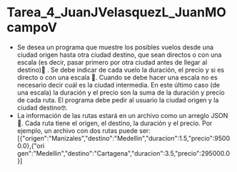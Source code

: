 # Tarea_4_JuanJVelasquezL_JuanMOcampoV

<ul>
        <li>
            <div>
                Se desea un programa que muestre los posibles vuelos desde una ciudad origen hasta otra ciudad
                destino, que sean directos o con una escala (es decir, pasar primero por otra ciudad antes de llegar al
                destino)🛴 . Se debe indicar de cada vuelo la duración, el precio y si es directo o con una escala 🛫.
                Cuando
                se debe hacer una escala no es necesario decir cuál es la ciudad intermedia. En este último caso (de
                una escala) la duración y el precio son la suma de la duración y precio de cada ruta.
                El programa debe pedir al usuario la ciudad origen y la ciudad destino🤓.
                <br>
            </div>
        </li>
        <li>
            <div>
                La información de las rutas estará en un archivo como un arreglo JSON 🦄. Cada ruta tiene el origen, el
                destino, la duración y el precio. Por ejemplo, un archivo con dos rutas puede ser:
                <div>
                        [{"origen":"Manizales","destino":"Medellin","duracion":1.5,"precio":95000.0},{"ori
                gen":"Medellin","destino":"Cartagena","duracion":3.5,"precio":295000.0}]
                    </div>
            </div>
        </l>
        </li>
    </ul>
